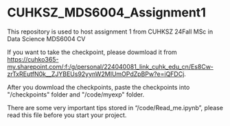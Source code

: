 # CUHKSZ_MDS6004_Assignment1
This repository is used to host assignment 1 from CUHKSZ 24Fall MSc in Data Science MDS6004 CV

If you want to take the checkpoint, please dowmload it from https://cuhko365-my.sharepoint.com/:f:/g/personal/224040081_link_cuhk_edu_cn/Es8Cw-zrTxREutfN0k__ZJYBEUs92yynW2MIUmOPdZpBPw?e=iQFDCj.

After you dowmload the checkpoints, paste the checkpoints into "/checkpoints" folder and "/code/myexp" folder.

There are some very important tips stored in “/code/Read_me.ipynb”, please read this file before you start your project.
